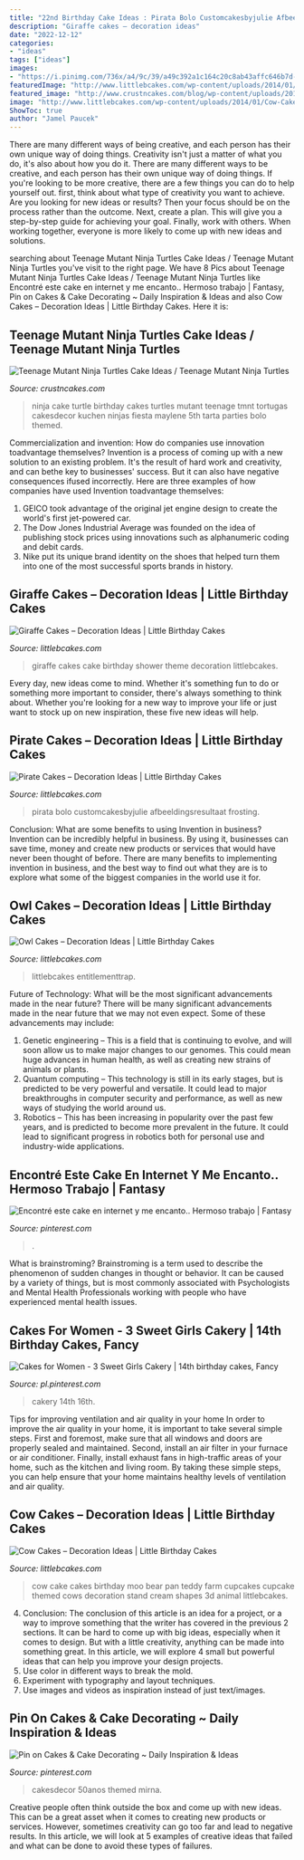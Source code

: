 ```yaml
---
title: "22nd Birthday Cake Ideas : Pirata Bolo Customcakesbyjulie Afbeeldingsresultaat Frosting"
description: "Giraffe cakes – decoration ideas"
date: "2022-12-12"
categories:
- "ideas"
tags: ["ideas"]
images:
- "https://i.pinimg.com/736x/a4/9c/39/a49c392a1c164c20c8ab43affc646b7d--yummy-cakes-cute-cakes.jpg"
featuredImage: "http://www.littlebcakes.com/wp-content/uploads/2014/01/Cow-Cakes.jpg"
featured_image: "http://www.crustncakes.com/blog/wp-content/uploads/2015/12/64d28cf2b083eb9108a882d89a45b389.jpg"
image: "http://www.littlebcakes.com/wp-content/uploads/2014/01/Cow-Cakes.jpg"
ShowToc: true
author: "Jamel Paucek"
---
```



There are many different ways of being creative, and each person has their own unique way of doing things.
Creativity isn't just a matter of what you do, it's also about how you do it. There are many different ways to be creative, and each person has their own unique way of doing things. If you're looking to be more creative, there are a few things you can do to help yourself out. first, think about what type of creativity you want to achieve. Are you looking for new ideas or results? Then your focus should be on the process rather than the outcome. Next, create a plan. This will give you a step-by-step guide for achieving your goal. Finally, work with others. When working together, everyone is more likely to come up with new ideas and solutions.

	

		
searching about Teenage Mutant Ninja Turtles Cake Ideas / Teenage Mutant Ninja Turtles you've visit to the right page. We have 8 Pics about Teenage Mutant Ninja Turtles Cake Ideas / Teenage Mutant Ninja Turtles like Encontré este cake en internet y me encanto.. Hermoso trabajo | Fantasy, Pin on Cakes &amp; Cake Decorating ~ Daily Inspiration &amp; Ideas and also Cow Cakes – Decoration Ideas | Little Birthday Cakes. Here it is:
		
    
## Teenage Mutant Ninja Turtles Cake Ideas / Teenage Mutant Ninja Turtles

<img loading=lazy src="http://www.crustncakes.com/blog/wp-content/uploads/2015/12/64d28cf2b083eb9108a882d89a45b389.jpg" onerror="this.onerror=null;this.src='https://tse3.mm.bing.net/th?id=OIP.M4Kw2qpspDUsfjuywi69cQHaKX&amp;pid=15.1';" alt="Teenage Mutant Ninja Turtles Cake Ideas / Teenage Mutant Ninja Turtles">

_Source: crustncakes.com_

>ninja cake turtle birthday cakes turtles mutant teenage tmnt tortugas cakesdecor kuchen ninjas fiesta maylene 5th tarta parties bolo themed. 

	

Commercialization and invention: How do companies use innovation toadvantage themselves?
Invention is a process of coming up with a new solution to an existing problem. It's the result of hard work and creativity, and can bethe key to businesses' success. But it can also have negative consequences ifused incorrectly. Here are three examples of how companies have used Invention toadvantage themselves: 
1. GEICO took advantage of the original jet engine design to create the world's first jet-powered car.
2. The Dow Jones Industrial Average was founded on the idea of publishing stock prices using innovations such as alphanumeric coding and debit cards.
3. Nike put its unique brand identity on the shoes that helped turn them into one of the most successful sports brands in history.

    
## Giraffe Cakes – Decoration Ideas | Little Birthday Cakes

<img loading=lazy src="https://www.littlebcakes.com/wp-content/uploads/2014/01/Giraffe-Cake-Pictures.jpg" onerror="this.onerror=null;this.src='https://tse4.mm.bing.net/th?id=OIP.qTUJM5-YD-vRUw2bn1Bs0QHaLG&amp;pid=15.1';" alt="Giraffe Cakes – Decoration Ideas | Little Birthday Cakes">

_Source: littlebcakes.com_

>giraffe cakes cake birthday shower theme decoration littlebcakes. 

	

Every day, new ideas come to mind. Whether it's something fun to do or something more important to consider, there's always something to think about. Whether you're looking for a new way to improve your life or just want to stock up on new inspiration, these five new ideas will help.

    
## Pirate Cakes – Decoration Ideas | Little Birthday Cakes

<img loading=lazy src="https://www.littlebcakes.com/wp-content/uploads/2013/08/Pirate-Cake.jpg" onerror="this.onerror=null;this.src='https://tse3.mm.bing.net/th?id=OIP.R3Y5PYGv4gTqSeNIEjy6xQHaKt&amp;pid=15.1';" alt="Pirate Cakes – Decoration Ideas | Little Birthday Cakes">

_Source: littlebcakes.com_

>pirata bolo customcakesbyjulie afbeeldingsresultaat frosting. 

	

Conclusion: What are some benefits to using Invention in business?
Invention can be incredibly helpful in business. By using it, businesses can save time, money and create new products or services that would have never been thought of before. There are many benefits to implementing invention in business, and the best way to find out what they are is to explore what some of the biggest companies in the world use it for.

    
## Owl Cakes – Decoration Ideas | Little Birthday Cakes

<img loading=lazy src="https://www.littlebcakes.com/wp-content/uploads/2013/08/Owl-Birthday-Cake-Ideas.jpg" onerror="this.onerror=null;this.src='https://tse4.mm.bing.net/th?id=OIP.xz3m0Ly-0sx_4Y3ufCaAPQHaKd&amp;pid=15.1';" alt="Owl Cakes – Decoration Ideas | Little Birthday Cakes">

_Source: littlebcakes.com_

>littlebcakes entitlementtrap. 

	

Future of Technology: What will be the most significant advancements made in the near future?
There will be many significant advancements made in the near future that we may not even expect. Some of these advancements may include: 
1. Genetic engineering – This is a field that is continuing to evolve, and will soon allow us to make major changes to our genomes. This could mean huge advances in human health, as well as creating new strains of animals or plants. 
2. Quantum computing – This technology is still in its early stages, but is predicted to be very powerful and versatile. It could lead to major breakthroughs in computer security and performance, as well as new ways of studying the world around us. 
3. Robotics – This has been increasing in popularity over the past few years, and is predicted to become more prevalent in the future. It could lead to significant progress in robotics both for personal use and industry-wide applications. 

    
## Encontré Este Cake En Internet Y Me Encanto.. Hermoso Trabajo | Fantasy

<img loading=lazy src="https://i.pinimg.com/736x/a4/9c/39/a49c392a1c164c20c8ab43affc646b7d--yummy-cakes-cute-cakes.jpg" onerror="this.onerror=null;this.src='https://tse4.mm.bing.net/th?id=OIP.JoIPgxPZvcTCue1jyCOVtgHaLp&amp;pid=15.1';" alt="Encontré este cake en internet y me encanto.. Hermoso trabajo | Fantasy">

_Source: pinterest.com_

>. 

	

What is brainstroming?
Brainstroming is a term used to describe the phenomenon of sudden changes in thought or behavior. It can be caused by a variety of things, but is most commonly associated with Psychologists and Mental Health Professionals working with people who have experienced mental health issues.

    
## Cakes For Women - 3 Sweet Girls Cakery | 14th Birthday Cakes, Fancy

<img loading=lazy src="https://i.pinimg.com/736x/b3/0d/21/b30d2136cc9cdb680638e875fae2be92.jpg" onerror="this.onerror=null;this.src='https://tse4.mm.bing.net/th?id=OIP.qISifcJ9SKQUuHHspBnM0AHaLH&amp;pid=15.1';" alt="Cakes for Women - 3 Sweet Girls Cakery | 14th birthday cakes, Fancy">

_Source: pl.pinterest.com_

>cakery 14th 16th. 

	

Tips for improving ventilation and air quality in your home
In order to improve the air quality in your home, it is important to take several simple steps. First and foremost, make sure that all windows and doors are properly sealed and maintained. Second, install an air filter in your furnace or air conditioner. Finally, install exhaust fans in high-traffic areas of your home, such as the kitchen and living room. By taking these simple steps, you can help ensure that your home maintains healthy levels of ventilation and air quality.

    
## Cow Cakes – Decoration Ideas | Little Birthday Cakes

<img loading=lazy src="http://www.littlebcakes.com/wp-content/uploads/2014/01/Cow-Cakes.jpg" onerror="this.onerror=null;this.src='https://tse2.mm.bing.net/th?id=OIP.Co36Dedvm41VHW_0Jnuv4gHaJ4&amp;pid=15.1';" alt="Cow Cakes – Decoration Ideas | Little Birthday Cakes">

_Source: littlebcakes.com_

>cow cake cakes birthday moo bear pan teddy farm cupcakes cupcake themed cows decoration stand cream shapes 3d animal littlebcakes. 

	

4. Conclusion: The conclusion of this article is an idea for a project, or a way to improve something that the writer has covered in the previous 2 sections.
It can be hard to come up with big ideas, especially when it comes to design. But with a little creativity, anything can be made into something great. In this article, we will explore 4 small but powerful ideas that can help you improve your design projects.
1. Use color in different ways to break the mold.
2. Experiment with typography and layout techniques.
3. Use images and videos as inspiration instead of just text/images.

    
## Pin On Cakes &amp; Cake Decorating ~ Daily Inspiration &amp; Ideas

<img loading=lazy src="https://i.pinimg.com/736x/1b/fa/48/1bfa4878a90d58a8dc7f67b07a645f4f.jpg" onerror="this.onerror=null;this.src='https://tse1.mm.bing.net/th?id=OIP.m28O6hJstOtjW23-xXR4CwHaJ3&amp;pid=15.1';" alt="Pin on Cakes &amp; Cake Decorating ~ Daily Inspiration &amp; Ideas">

_Source: pinterest.com_

>cakesdecor 50anos themed mirna. 

	

Creative people often think outside the box and come up with new ideas. This can be a great asset when it comes to creating new products or services. However, sometimes creativity can go too far and lead to negative results. In this article, we will look at 5 examples of creative ideas that failed and what can be done to avoid these types of failures.


